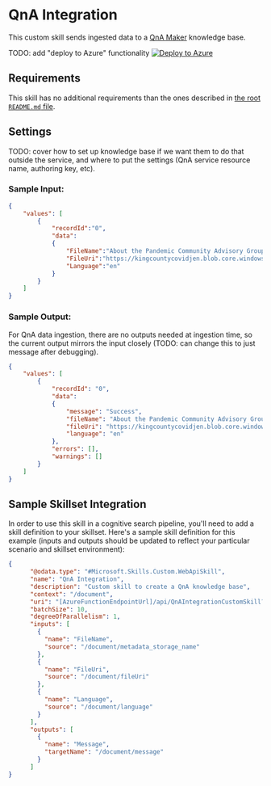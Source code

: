 ﻿---
page_type: sample
languages:
- csharp
products:
- azure
- azure-search
name: QnA Integration sample skill for cognitive search
description: This custom skill sends ingested data to a [QnA Maker](https://www.qnamaker.ai/) knowledge base.
azureDeploy: https://raw.githubusercontent.com/Azure-Samples/azure-search-power-skills/master/Text/QnAIntegration/azuredeploy.json
---

# QnA Integration

This custom skill sends ingested data to a [QnA Maker](https://www.qnamaker.ai/) knowledge base.

TODO: add "deploy to Azure" functionality
[![Deploy to Azure](https://azuredeploy.net/deploybutton.svg)](https://portal.azure.com/#create/Microsoft.Template/uri/https%3A%2F%2Fraw.githubusercontent.com%2FAzure-Samples%2Fazure-search-power-skills%2Fmaster%2FText%2FQnAIntegration%2Fazuredeploy.json)

## Requirements

This skill has no additional requirements than the ones described in [the root `README.md` file](../../README.md).

## Settings

TODO: cover how to set up knowledge base if we want them to do that outside the service,
and where to put the settings (QnA service resource name, authoring key, etc).

### Sample Input:

```json
{
    "values": [
        {
            "recordId":"0",
            "data": 
            {
                "FileName":"About the Pandemic Community Advisory Group - King County.html",
                "FileUri":"https://kingcountycovidjen.blob.core.windows.net/website/About%20the%20Pandemic%20Community%20Advisory%20Group%20-%20King%20County.html",
                "Language":"en"
            }
        }
    ]
}
```

### Sample Output:
For QnA data ingestion, there are no outputs needed at ingestion time, so the current output
mirrors the input closely (TODO: can change this to just message after debugging).

```json
{
    "values": [
        {
            "recordId": "0",
            "data": 
            {
                "message": "Success",
                "fileName": "About the Pandemic Community Advisory Group - King County.html",
                "fileUri": "https://kingcountycovidjen.blob.core.windows.net/website/About%20the%20Pandemic%20Community%20Advisory%20Group%20-%20King%20County.html",
                "language": "en"
            },
            "errors": [],
            "warnings": []
        }
    ]
}
```

## Sample Skillset Integration

In order to use this skill in a cognitive search pipeline, you'll need to add a skill definition to your skillset.
Here's a sample skill definition for this example (inputs and outputs should be updated to reflect your particular scenario and skillset environment):

```json
{
      "@odata.type": "#Microsoft.Skills.Custom.WebApiSkill",
      "name": "QnA Integration",
      "description": "Custom skill to create a QnA knowledge base",
      "context": "/document",
      "uri": "[AzureFunctionEndpointUrl]/api/QnAIntegrationCustomSkill?code=[AzureFunctionDefaultHostKey]",
      "batchSize": 10,
      "degreeOfParallelism": 1,
      "inputs": [
        {
          "name": "FileName",
          "source": "/document/metadata_storage_name"
        },
        {
          "name": "FileUri",
          "source": "/document/fileUri"
        },
        {
          "name": "Language",
          "source": "/document/language"
        }
      ],
      "outputs": [
        {
          "name": "Message",
          "targetName": "/document/message"
        }
      ]
}
```
